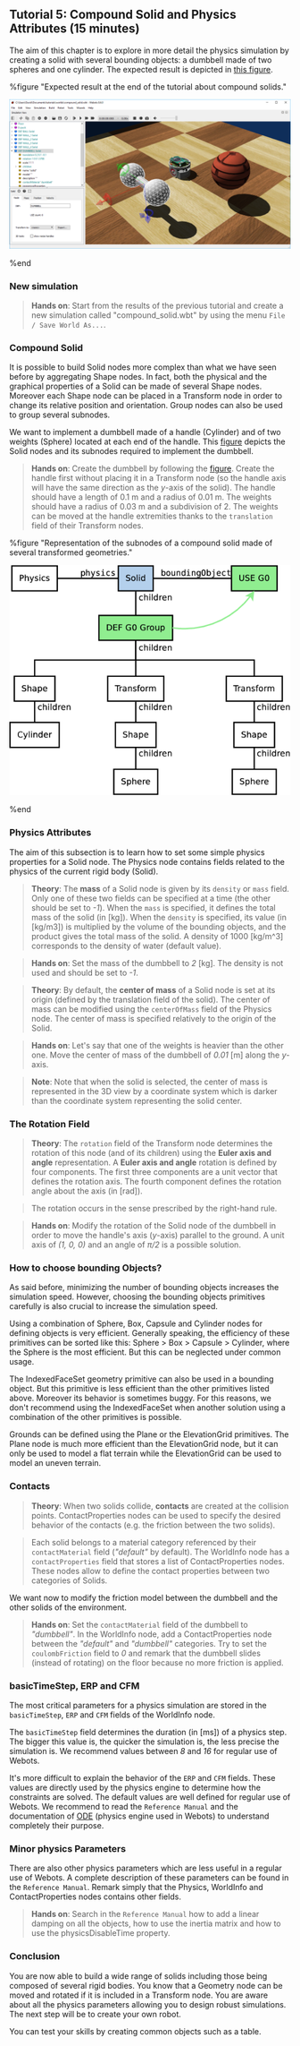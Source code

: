 ## Tutorial 5: Compound Solid and Physics Attributes (15 minutes)

The aim of this chapter is to explore in more detail the physics simulation by
creating a solid with several bounding objects: a dumbbell made of two spheres
and one cylinder. The expected result is depicted in [this
figure](#expected-result-at-the-end-of-the-tutorial-about-compound-solids).

%figure "Expected result at the end of the tutorial about compound solids."

![tutorial_dumbbell.png](images/tutorial_dumbbell.png)

%end

### New simulation

> **Hands on**:
Start from the results of the previous tutorial and create a new simulation
called "compound\_solid.wbt" by using the menu `File / Save World As...`.

### Compound Solid

It is possible to build Solid nodes more complex than what we have seen before
by aggregating Shape nodes. In fact, both the physical and the graphical
properties of a Solid can be made of several Shape nodes. Moreover each Shape
node can be placed in a Transform node in order to change its relative position
and orientation. Group nodes can also be used to group several subnodes.

We want to implement a dumbbell made of a handle (Cylinder) and of two weights
(Sphere) located at each end of the handle. This
[figure](#representation-of-the-subnodes-of-a-compound-solid-made-of-several-transformed-geometries)
depicts the Solid nodes and its subnodes required to implement the dumbbell.

> **Hands on**:
Create the dumbbell by following the
[figure](#representation-of-the-subnodes-of-a-compound-solid-made-of-several-transformed-geometries).
Create the handle first without placing it in a Transform node (so the handle
axis will have the same direction as the *y*-axis of the solid). The handle
should have a length of 0.1 m and a radius of 0.01 m. The weights should have a
radius of 0.03 m and a subdivision of 2. The weights can be moved at the handle
extremities thanks to the `translation` field of their Transform nodes.

%figure "Representation of the subnodes of a compound solid made of several transformed geometries."

![tutorial_compound_solid.png](images/tutorial_compound_solid.png)

%end

### Physics Attributes

The aim of this subsection is to learn how to set some simple physics properties
for a Solid node. The Physics node contains fields related to the physics of the
current rigid body (Solid).

> **Theory**:
The **mass** of a Solid node is given by its `density` or `mass` field. Only one
of these two fields can be specified at a time (the other should be set to
*-1*). When the `mass` is specified, it defines the total mass of the solid (in
[kg]). When the `density` is specified, its value (in [kg/m3]) is multiplied by
the volume of the bounding objects, and the product gives the total mass of the
solid. A density of 1000 [kg/m^3] corresponds to the density of water (default
value).

<!-- -->

> **Hands on**:
Set the mass of the dumbbell to *2* [kg]. The density is not used and should be
set to *-1*.

<!-- -->

> **Theory**:
By default, the **center of mass** of a Solid node is set at its origin (defined
by the translation field of the solid). The center of mass can be modified using
the `centerOfMass` field of the Physics node. The center of mass is specified
relatively to the origin of the Solid.

<!-- -->

> **Hands on**:
Let's say that one of the weights is heavier than the other one. Move the center
of mass of the dumbbell of *0.01* [m] along the *y*-axis.

<!-- -->

> **Note**:
Note that when the solid is selected, the center of mass is represented in the
3D view by a coordinate system which is darker than the coordinate system
representing the solid center.

### The Rotation Field

> **Theory**:
The `rotation` field of the Transform node determines the rotation of this node
(and of its children) using the **Euler axis and angle** representation. A
**Euler axis and angle** rotation is defined by four components. The first three
components are a unit vector that defines the rotation axis. The fourth
component defines the rotation angle about the axis (in [rad]).

> The rotation occurs in the sense prescribed by the right-hand rule.

<!-- -->

> **Hands on**:
Modify the rotation of the Solid node of the dumbbell in order to move the
handle's axis (*y*-axis) parallel to the ground. A unit axis of *(1, 0, 0)* and
an angle of *π/2* is a possible solution.

### How to choose bounding Objects?

As said before, minimizing the number of bounding objects increases the
simulation speed. However, choosing the bounding objects primitives carefully is
also crucial to increase the simulation speed.

Using a combination of Sphere, Box, Capsule and Cylinder nodes for defining
objects is very efficient. Generally speaking, the efficiency of these
primitives can be sorted like this: Sphere > Box > Capsule > Cylinder, where the
Sphere is the most efficient. But this can be neglected under common usage.

The IndexedFaceSet geometry primitive can also be used in a bounding object.
But this primitive is less efficient than the other primitives listed above.
Moreover its behavior is sometimes buggy. For this reasons, we don't recommend
using the IndexedFaceSet when another solution using a combination of the other
primitives is possible.

Grounds can be defined using the Plane or the ElevationGrid primitives. The
Plane node is much more efficient than the ElevationGrid node, but it can only
be used to model a flat terrain while the ElevationGrid can be used to model an
uneven terrain.

### Contacts

> **Theory**:
When two solids collide, **contacts** are created at the collision points.
ContactProperties nodes can be used to specify the desired behavior of the
contacts (e.g. the friction between the two solids).

> Each solid belongs to a material category referenced by their `contactMaterial`
field (*"default"* by default). The WorldInfo node has a `contactProperties`
field that stores a list of ContactProperties nodes. These nodes allow to define
the contact properties between two categories of Solids.

We want now to modify the friction model between the dumbbell and the other
solids of the environment.

> **Hands on**:
Set the `contactMaterial` field of the dumbbell to *"dumbbell"*. In the
WorldInfo node, add a ContactProperties node between the *"default"* and
*"dumbbell"* categories. Try to set the `coulombFriction` field to *0* and
remark that the dumbbell slides (instead of rotating) on the floor because no
more friction is applied.

### basicTimeStep, ERP and CFM

The most critical parameters for a physics simulation are stored in the
`basicTimeStep`, `ERP` and `CFM` fields of the WorldInfo node.

The `basicTimeStep` field determines the duration (in [ms]) of a physics step.
The bigger this value is, the quicker the simulation is, the less precise the
simulation is. We recommend values between *8* and *16* for regular use of
Webots.

It's more difficult to explain the behavior of the `ERP` and `CFM` fields. These
values are directly used by the physics engine to determine how the constraints
are solved. The default values are well defined  for regular use of Webots. We
recommend to read the `Reference Manual` and the documentation of
[ODE](http://ode-wiki.org/wiki/index.php?title=Manual) (physics engine used in
Webots) to understand completely their purpose.

### Minor physics Parameters

There are also other physics parameters which are less useful in a regular use
of Webots. A complete description of these parameters can be found in the
`Reference Manual`. Remark simply that the Physics, WorldInfo and
ContactProperties nodes contains other fields.

> **Hands on**:
Search in the `Reference Manual` how to add a linear damping on all the objects,
how to use the inertia matrix and how to use the physicsDisableTime property.

### Conclusion

You are now able to build a wide range of solids including those being composed
of several rigid bodies. You know that a Geometry node can be moved and rotated
if it is included in a Transform node. You are aware about all the physics
parameters allowing you to design robust simulations. The next step will be to
create your own robot.

You can test your skills by creating common objects such as a table.
